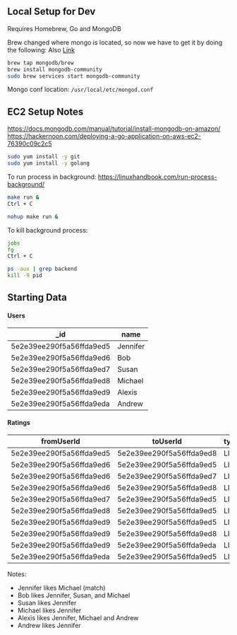 
## Local Setup for Dev

Requires Homebrew, Go and MongoDB

Brew changed where mongo is located, so now we have to get it 
by doing the following:
Also [Link](https://github.com/mongodb/homebrew-brew)
```bash
brew tap mongodb/brew
brew install mongodb-community
sudo brew services start mongodb-community
```

Mongo conf location:
`/usr/local/etc/mongod.conf`



## EC2 Setup Notes

https://docs.mongodb.com/manual/tutorial/install-mongodb-on-amazon/
https://hackernoon.com/deploying-a-go-application-on-aws-ec2-76390c09c2c5


```bash
sudo yum install -y git
sudo yum install -y golang
```

To run process in background:
https://linuxhandbook.com/run-process-background/
```bash
make run &
Ctrl + C

nohup make run &
```

To kill background process:
```bash
jobs
fg
Ctrl + C

ps -aux | grep backend
kill -9 pid
```

## Starting Data
#### Users

| _id                      | name     |
| ------------------------ | -------- |
| 5e2e39ee290f5a56ffda9ed5 | Jennifer |
| 5e2e39ee290f5a56ffda9ed6 | Bob      |
| 5e2e39ee290f5a56ffda9ed7 | Susan    |
| 5e2e39ee290f5a56ffda9ed8 | Michael  |
| 5e2e39ee290f5a56ffda9ed9 | Alexis   |
| 5e2e39ee290f5a56ffda9eda | Andrew   |

#### Ratings
| fromUserId               | toUserId                 | type |
| ------------------------ | ------------------------ | ---- |
| 5e2e39ee290f5a56ffda9ed5 | 5e2e39ee290f5a56ffda9ed8 | LIKE |
| 5e2e39ee290f5a56ffda9ed6 | 5e2e39ee290f5a56ffda9ed5 | LIKE |
| 5e2e39ee290f5a56ffda9ed6 | 5e2e39ee290f5a56ffda9ed7 | LIKE |
| 5e2e39ee290f5a56ffda9ed6 | 5e2e39ee290f5a56ffda9ed8 | LIKE |
| 5e2e39ee290f5a56ffda9ed7 | 5e2e39ee290f5a56ffda9ed5 | LIKE |
| 5e2e39ee290f5a56ffda9ed8 | 5e2e39ee290f5a56ffda9ed5 | LIKE |
| 5e2e39ee290f5a56ffda9ed9 | 5e2e39ee290f5a56ffda9ed5 | LIKE |
| 5e2e39ee290f5a56ffda9ed9 | 5e2e39ee290f5a56ffda9ed8 | LIKE |
| 5e2e39ee290f5a56ffda9ed9 | 5e2e39ee290f5a56ffda9eda | LIKE |
| 5e2e39ee290f5a56ffda9eda | 5e2e39ee290f5a56ffda9ed5 | LIKE |

Notes:
* Jennifer likes Michael (match)
* Bob likes Jennifer, Susan, and Michael
* Susan likes Jennifer
* Michael likes Jennifer
* Alexis likes Jennifer, Michael and Andrew
* Andrew likes Jennifer

